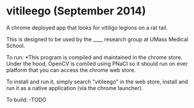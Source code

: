 vitileego (September 2014)
=========

A chrome deployed app that looks for vitiligo legions on a rat tail.

This is designed to be used by the ____ research group at UMass Medical School.

To run:
*This program is compiled and maintained in the chrome store. Under the hood, OpenCV is comiled using PNaCl so it should run on ever platform that you can access the chrome web store. 

To install and run it, simply search "vitileego" in the web store, install and run it as a native application (via the chrome launcher).

To build:
-TODO
